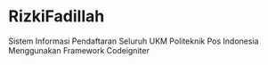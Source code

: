 # RizkiFadillah
Sistem Informasi Pendaftaran Seluruh UKM Politeknik Pos Indonesia Menggunakan Framework Codeigniter
